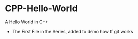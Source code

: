 # CPP-Hello-World

A Hello World in C++

- The First File in the Series, added to demo how tf git works
